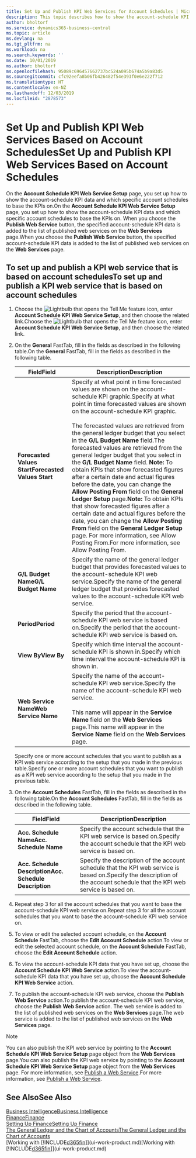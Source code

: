 ```yaml
---
title: Set Up and Publish KPI Web Services for Account Schedules | Microsoft Docs
description: This topic describes how to show the account-schedule KPI data based on specific account schedules.
author: bholtorf
ms.service: dynamics365-business-central
ms.topic: article
ms.devlang: na
ms.tgt_pltfrm: na
ms.workload: na
ms.search.keywords: ''
ms.date: 10/01/2019
ms.author: bholtorf
ms.openlocfilehash: 95089c696457662737bc524a095b674a5b9a83d5
ms.sourcegitcommit: cfc92eefa8b06fb426482f54e393f0e6e222f712
ms.translationtype: HT
ms.contentlocale: en-NZ
ms.lasthandoff: 12/03/2019
ms.locfileid: "2878573"
---
```

# <a name="set-up-and-publish-kpi-web-services-based-on-account-schedules"></a><span data-ttu-id="156ff-103">Set Up and Publish KPI Web Services Based on Account Schedules</span><span class="sxs-lookup"><span data-stu-id="156ff-103">Set Up and Publish KPI Web Services Based on Account Schedules</span></span>
<span data-ttu-id="156ff-104">On the **Account Schedule KPI Web Service Setup** page, you set up how to show the account-schedule KPI data and which specific account schedules to base the KPIs on.</span><span class="sxs-lookup"><span data-stu-id="156ff-104">On the **Account Schedule KPI Web Service Setup** page, you set up how to show the account-schedule KPI data and which specific account schedules to base the KPIs on.</span></span> <span data-ttu-id="156ff-105">When you choose the **Publish Web Service** button, the specified account-schedule KPI data is added to the list of published web services on the **Web Services** page.</span><span class="sxs-lookup"><span data-stu-id="156ff-105">When you choose the **Publish Web Service** button, the specified account-schedule KPI data is added to the list of published web services on the **Web Services** page.</span></span>  

## <a name="to-set-up-and-publish-a-kpi-web-service-that-is-based-on-account-schedules"></a><span data-ttu-id="156ff-106">To set up and publish a KPI web service that is based on account schedules</span><span class="sxs-lookup"><span data-stu-id="156ff-106">To set up and publish a KPI web service that is based on account schedules</span></span>  
1.  <span data-ttu-id="156ff-107">Choose the ![Lightbulb that opens the Tell Me feature](media/ui-search/search_small.png "Tell me what you want to do") icon, enter **Account Schedule KPI Web Service Setup**, and then choose the related link.</span><span class="sxs-lookup"><span data-stu-id="156ff-107">Choose the ![Lightbulb that opens the Tell Me feature](media/ui-search/search_small.png "Tell me what you want to do") icon, enter **Account Schedule KPI Web Service Setup**, and then choose the related link.</span></span>  
2.  <span data-ttu-id="156ff-108">On the **General** FastTab, fill in the fields as described in the following table.</span><span class="sxs-lookup"><span data-stu-id="156ff-108">On the **General** FastTab, fill in the fields as described in the following table.</span></span>  

    |<span data-ttu-id="156ff-109">Field</span><span class="sxs-lookup"><span data-stu-id="156ff-109">Field</span></span>|<span data-ttu-id="156ff-110">Description</span><span class="sxs-lookup"><span data-stu-id="156ff-110">Description</span></span>|  
    |---------------------------------|---------------------------------------|  
    |<span data-ttu-id="156ff-111">**Forecasted Values Start**</span><span class="sxs-lookup"><span data-stu-id="156ff-111">**Forecasted Values Start**</span></span>|<span data-ttu-id="156ff-112">Specify at what point in time forecasted values are shown on the account-schedule KPI graphic.</span><span class="sxs-lookup"><span data-stu-id="156ff-112">Specify at what point in time forecasted values are shown on the account-schedule KPI graphic.</span></span><br /><br /> <span data-ttu-id="156ff-113">The forecasted values are retrieved from the general ledger budget that you select in the **G/L Budget Name** field.</span><span class="sxs-lookup"><span data-stu-id="156ff-113">The forecasted values are retrieved from the general ledger budget that you select in the **G/L Budget Name** field.</span></span> <span data-ttu-id="156ff-114">**Note:**  To obtain KPIs that show forecasted figures after a certain date and actual figures before the date, you can change the **Allow Posting From** field on the **General Ledger Setup** page.</span><span class="sxs-lookup"><span data-stu-id="156ff-114">**Note:**  To obtain KPIs that show forecasted figures after a certain date and actual figures before the date, you can change the **Allow Posting From** field on the **General Ledger Setup** page.</span></span> <span data-ttu-id="156ff-115">For more information, see Allow Posting From.</span><span class="sxs-lookup"><span data-stu-id="156ff-115">For more information, see Allow Posting From.</span></span>|  
    |<span data-ttu-id="156ff-116">**G/L Budget Name**</span><span class="sxs-lookup"><span data-stu-id="156ff-116">**G/L Budget Name**</span></span>|<span data-ttu-id="156ff-117">Specify the name of the general ledger budget that provides forecasted values to the account-schedule KPI web service.</span><span class="sxs-lookup"><span data-stu-id="156ff-117">Specify the name of the general ledger budget that provides forecasted values to the account-schedule KPI web service.</span></span>|  
    |<span data-ttu-id="156ff-118">**Period**</span><span class="sxs-lookup"><span data-stu-id="156ff-118">**Period**</span></span>|<span data-ttu-id="156ff-119">Specify the period that the account-schedule KPI web service is based on.</span><span class="sxs-lookup"><span data-stu-id="156ff-119">Specify the period that the account-schedule KPI web service is based on.</span></span>|  
    |<span data-ttu-id="156ff-120">**View By**</span><span class="sxs-lookup"><span data-stu-id="156ff-120">**View By**</span></span>|<span data-ttu-id="156ff-121">Specify which time interval the account-schedule KPI is shown in.</span><span class="sxs-lookup"><span data-stu-id="156ff-121">Specify which time interval the account-schedule KPI is shown in.</span></span>|  
    |<span data-ttu-id="156ff-122">**Web Service Name**</span><span class="sxs-lookup"><span data-stu-id="156ff-122">**Web Service Name**</span></span>|<span data-ttu-id="156ff-123">Specify the name of the account-schedule KPI web service.</span><span class="sxs-lookup"><span data-stu-id="156ff-123">Specify the name of the account-schedule KPI web service.</span></span><br /><br /> <span data-ttu-id="156ff-124">This name will appear in the **Service Name** field on the **Web Services** page.</span><span class="sxs-lookup"><span data-stu-id="156ff-124">This name will appear in the **Service Name** field on the **Web Services** page.</span></span>|  

    <span data-ttu-id="156ff-125">Specify one or more account schedules that you want to publish as a KPI web service according to the setup that you made in the previous table.</span><span class="sxs-lookup"><span data-stu-id="156ff-125">Specify one or more account schedules that you want to publish as a KPI web service according to the setup that you made in the previous table.</span></span>  

3.  <span data-ttu-id="156ff-126">On the **Account Schedules** FastTab, fill in the fields as described in the following table.</span><span class="sxs-lookup"><span data-stu-id="156ff-126">On the **Account Schedules** FastTab, fill in the fields as described in the following table.</span></span>  

    |<span data-ttu-id="156ff-127">Field</span><span class="sxs-lookup"><span data-stu-id="156ff-127">Field</span></span>|<span data-ttu-id="156ff-128">Description</span><span class="sxs-lookup"><span data-stu-id="156ff-128">Description</span></span>|  
    |---------------------------------|---------------------------------------|  
    |<span data-ttu-id="156ff-129">**Acc. Schedule Name**</span><span class="sxs-lookup"><span data-stu-id="156ff-129">**Acc. Schedule Name**</span></span>|<span data-ttu-id="156ff-130">Specify the account schedule that the KPI web service is based on.</span><span class="sxs-lookup"><span data-stu-id="156ff-130">Specify the account schedule that the KPI web service is based on.</span></span>|  
    |<span data-ttu-id="156ff-131">**Acc. Schedule Description**</span><span class="sxs-lookup"><span data-stu-id="156ff-131">**Acc. Schedule Description**</span></span>|<span data-ttu-id="156ff-132">Specify the description of the account schedule that the KPI web service is based on.</span><span class="sxs-lookup"><span data-stu-id="156ff-132">Specify the description of the account schedule that the KPI web service is based on.</span></span>|  

4.  <span data-ttu-id="156ff-133">Repeat step 3 for all the account schedules that you want to base the account-schedule KPI web service on.</span><span class="sxs-lookup"><span data-stu-id="156ff-133">Repeat step 3 for all the account schedules that you want to base the account-schedule KPI web service on.</span></span>  
5.  <span data-ttu-id="156ff-134">To view or edit the selected account schedule, on the **Account Schedule** FastTab, choose the **Edit Account Schedule** action.</span><span class="sxs-lookup"><span data-stu-id="156ff-134">To view or edit the selected account schedule, on the **Account Schedule** FastTab, choose the **Edit Account Schedule** action.</span></span>  
6.  <span data-ttu-id="156ff-135">To view the account-schedule KPI data that you have set up, choose the **Account Schedule KPI Web Service** action.</span><span class="sxs-lookup"><span data-stu-id="156ff-135">To view the account-schedule KPI data that you have set up, choose the **Account Schedule KPI Web Service** action.</span></span>  
7.  <span data-ttu-id="156ff-136">To publish the account-schedule KPI web service, choose the **Publish Web Service** action.</span><span class="sxs-lookup"><span data-stu-id="156ff-136">To publish the account-schedule KPI web service, choose the **Publish Web Service** action.</span></span> <span data-ttu-id="156ff-137">The web service is added to the list of published web services on the **Web Services** page.</span><span class="sxs-lookup"><span data-stu-id="156ff-137">The web service is added to the list of published web services on the **Web Services** page.</span></span>  

> [!NOTE]  
>  <span data-ttu-id="156ff-138">You can also publish the KPI web service by pointing to the **Account Schedule KPI Web Service Setup** page object from the **Web Services** page.</span><span class="sxs-lookup"><span data-stu-id="156ff-138">You can also publish the KPI web service by pointing to the **Account Schedule KPI Web Service Setup** page object from the **Web Services** page.</span></span> <span data-ttu-id="156ff-139">For more information, see [Publish a Web Service](across-how-publish-web-service.md).</span><span class="sxs-lookup"><span data-stu-id="156ff-139">For more information, see [Publish a Web Service](across-how-publish-web-service.md).</span></span>  

## <a name="see-also"></a><span data-ttu-id="156ff-140">See Also</span><span class="sxs-lookup"><span data-stu-id="156ff-140">See Also</span></span>  
[<span data-ttu-id="156ff-141">Business Intelligence</span><span class="sxs-lookup"><span data-stu-id="156ff-141">Business Intelligence</span></span>](bi.md)  
[<span data-ttu-id="156ff-142">Finance</span><span class="sxs-lookup"><span data-stu-id="156ff-142">Finance</span></span>](finance.md)  
[<span data-ttu-id="156ff-143">Setting Up Finance</span><span class="sxs-lookup"><span data-stu-id="156ff-143">Setting Up Finance</span></span>](finance-setup-finance.md)  
[<span data-ttu-id="156ff-144">The General Ledger and the Chart of Accounts</span><span class="sxs-lookup"><span data-stu-id="156ff-144">The General Ledger and the Chart of Accounts</span></span>](finance-general-ledger.md)  
<span data-ttu-id="156ff-145">[Working with [!INCLUDE[d365fin](includes/d365fin_md.md)]](ui-work-product.md)</span><span class="sxs-lookup"><span data-stu-id="156ff-145">[Working with [!INCLUDE[d365fin](includes/d365fin_md.md)]](ui-work-product.md)</span></span>
